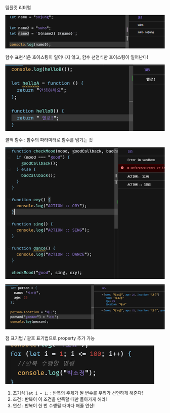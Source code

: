 템플릿 리터럴

![image-20220620094354574](JavaScript.assets/image-20220620094354574.png)



함수 표현식은 호이스팅이 일어나지 않고, 함수 선언식만 호이스팅이 일어난다!

![image-20220620113206505](JavaScript.assets/image-20220620113206505.png)



콜백 함수 : 함수의 파라미터로 함수를 넘기는 것

![image-20220620120006616](JavaScript.assets/image-20220620120006616.png)



![image-20220620140136367](JavaScript.assets/image-20220620140136367.png)

점 표기법 / 괄호 표기법으로 property 추가 가능



![image-20220620142739267](JavaScript.assets/image-20220620142739267.png)

1. 초기식 `let i = 1;` : 반복의 주체가 될 변수를 우리가 선언하게 해준다!
2. 조건 : 반복이 이 조건을 만족할 때만 돌아가게 해라!
3. 연산 : 반복이 한 번 수행될 때마다 해줄 연산!